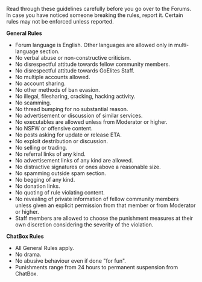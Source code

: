 Read through these guidelines carefully before you go over to the Forums. In case you have noticed someone breaking the rules, report it. Certain rules may not be enforced unless reported.

**General Rules**

- Forum language is English. Other languages are allowed only in multi-language section.
- No verbal abuse or non-constructive criticism.
- No disrespectful attitude towards fellow community members.
- No disrespectful attitude towards GoElites Staff.
- No multiple accounts allowed. 
- No account sharing.
- No other methods of ban evasion.
- No illegal, filesharing, cracking, hacking activity.
- No scamming.
- No thread bumping for no substantial reason.
- No advertisement or discussion of similar services.
- No executables are allowed unless from Moderator or higher.
- No NSFW or offensive content.
- No posts asking for update or release ETA.
- No exploit destribution or discussion.
- No selling or trading.
- No referral links of any kind.
- No advertisement links of any kind are allowed.
- No distractive signatures or ones above a reasonable size. 
- No spamming outside spam section.
- No begging of any kind.
- No donation links.
- No quoting of rule violating content.
- No revealing of private information of fellow community members unless given an explicit permission from that member or from Moderator or higher.
- Staff members are allowed to choose the punishment measures at their own discretion considering the severity of the violation.

**ChatBox Rules** 

- All General Rules apply.
- No drama.
- No abusive behaviour even if done "for fun".
- Punishments range from 24 hours to permanent suspension from ChatBox.
 
